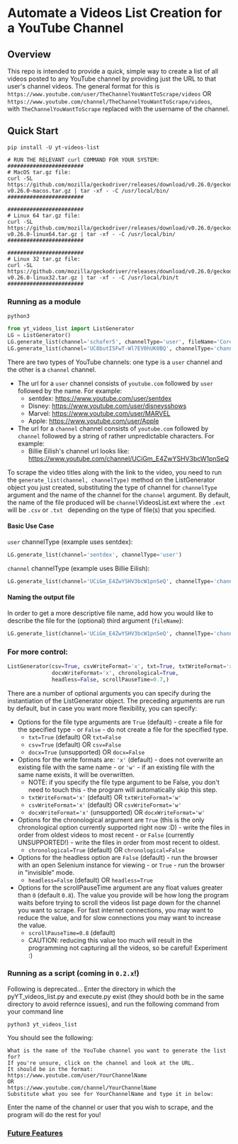 # Automate a Videos List Creation for a YouTube Channel

## Overview
This repo is intended to provide a quick, simple way to create a list of all videos posted to any YouTube channel by providing just the URL to that user's channel videos. The general format for this is `https://www.youtube.com/user/TheChannelYouWantToScrape/videos` OR  
`https://www.youtube.com/channel/TheChannelYouWantToScrape/videos`,  
with `TheChannelYouWantToScrape` replaced with the username of the channel.

## Quick Start
```
pip install -U yt-videos-list

# RUN THE RELEVANT curl COMMAND FOR YOUR SYSTEM:
########################
# MacOS tar.gz file:
curl -SL https://github.com/mozilla/geckodriver/releases/download/v0.26.0/geckodriver-v0.26.0-macos.tar.gz | tar -xf - -C /usr/local/bin/
########################

########################
# Linux 64 tar.gz file:
curl -SL https://github.com/mozilla/geckodriver/releases/download/v0.26.0/geckodriver-v0.26.0-linux64.tar.gz | tar -xf - -C /usr/local/bin/
########################

########################
# Linux 32 tar.gz file:
curl -SL https://github.com/mozilla/geckodriver/releases/download/v0.26.0/geckodriver-v0.26.0-linux32.tar.gz | tar -xf - -C /usr/local/bin/t
########################
```

### Running as a module
```
python3
```
```python
from yt_videos_list import ListGenerator
LG = ListGenerator()
LG.generate_list(channel='schafer5', channelType='user', fileName='CoreySchafer_ProgrammingTutorials')
LG.generate_list(channel='UC8butISFwT-Wl7EV0hUK0BQ', channelType='channel', fileName='freeCodeCamp.org')
```
There are two types of YouTube channels: one type is a `user` channel and the other is a `channel` channel.
* The url for a `user` channel consists of `youtube.com` followed by `user` followed by the name. For example:
  * sentdex: https://www.youtube.com/user/sentdex
  * Disney: https://www.youtube.com/user/disneysshows
  * Marvel: https://www.youtube.com/user/MARVEL
  * Apple: https://www.youtube.com/user/Apple
* The url for a `channel` channel consists of `youtube.com` followed by `channel` followed by a string of rather unpredictable characters. For example:
  * Billie Eilish's channel url looks like: https://www.youtube.com/channel/UCiGm_E4ZwYSHV3bcW1pnSeQ

To scrape the video titles along with the link to the video, you need to run the `generate_list(channel, channelType)` method on the ListGenerator object you just created, substituting the type of channel for `channelType` argument and the name of the channel for the `channel` argument. By default, the name of the file produced will be `channel`VideosList.ext where the `.ext` will be `.csv` or `.txt ` depending on the type of file(s) that you specified. 

#### Basic Use Case
`user` channelType (example uses sentdex):
```python
LG.generate_list(channel='sentdex', channelType='user')
```
`channel` channelType (example uses Billie Eilish):
```python
LG.generate_list(channel='UCiGm_E4ZwYSHV3bcW1pnSeQ', channelType='channel')
```

#### Naming the output file
In order to get a more descriptive file name, add how you would like to describe the file for the (optional) third argument (`fileName`):
```python
LG.generate_list(channel='UCiGm_E4ZwYSHV3bcW1pnSeQ', channelType='channel', fileName='BillieEilish')
```
### For more control:
```python
ListGenerator(csv=True, csvWriteFormat='x', txt=True, txtWriteFormat='x', docx=False,
              docxWriteFormat='x', chronological=True,
              headless=False, scrollPauseTime=0.7,)
```
There are a number of optional arguments you can specify during the instantiation of the ListGenerator object. The preceding arguments are run by default, but in case you want more flexibility, you can specify:

* Options for the file type arguments are `True` (default) - create a file for the specified type - or `False` - do not create a file for the specified type.
  * `txt=True`  (default) OR `txt=False` 
  * `csv=True`  (default) OR `csv=False`
  * `docx=True` (unsupported) OR `docx=False`
* Options for the write formats are: `'x'` (default) - does not overwrite an existing file with the same name - or `'w'` - if an existing file with the same name exists, it will be overwritten.
  * NOTE: if you specify the file type argument to be False, you don't need to touch this - the program will automatically skip this step.
  * `txtWriteFormat='x'`  (default) OR `txtWriteFormat='w'`
  * `csvWriteFormat='x'`  (default) OR `csvWriteFormat='w'`
  * `docxWriteFormat='x'` (unsupported) OR `docxWriteFormat='w'`
* Options for the chronological argument are `True` (this is the only chronological option currently supported right now :D) - write the files in order from oldest videos to most recent - or `False` (currently UNSUPPORTED!) - write the files in order from most recent to oldest.
  * `chronological=True` (default) OR `chronological=False`
* Options for the headless option are `False` (default) - run the browser with an open Selenium instance for viewing - or `True` - run the browser in "invisible" mode.
  * `headless=False` (default) OR `headless=True`
* Options for the scrollPauseTime argument are any float values greater than `0` (default `0.8`). The value you provide will be how long the program waits before trying to scroll the videos list page down for the channel you want to scrape. For fast internet connections, you may want to reduce the value, and for slow connections you may want to increase the value.
  * `scrollPauseTime=0.8` (default)
  * CAUTION: reducing this value too much will result in the programming not capturing all the videos, so be careful! Experiment :)

### Running as a script (coming in `0.2.x`!)
Following is deprecated...
Enter the directory in which the pyYT_videos_list.py and execute.py exist (they should both be in the same directory to avoid refernce issues), and run the following command from your command line  
```
python3 yt_videos_list
```  
You should see the following:  
```
What is the name of the YouTube channel you want to generate the list for?
If you're unsure, click on the channel and look at the URL.
It should be in the format:
https://www.youtube.com/user/YourChannelName
OR
https://www.youtube.com/channel/YourChannelName
Substitute what you see for YourChannelName and type it in below:
```
Enter the name of the channel or user that you wish to scrape, and the program will do the rest for you!

### [Future Features](/extra/futureFeatures.md)
